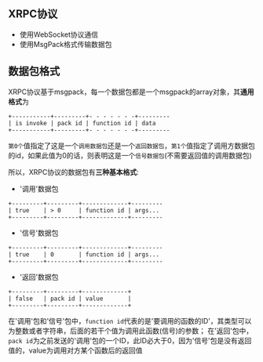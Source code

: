 
## XRPC协议

* 使用WebSocket协议通信
* 使用MsgPack格式传输数据包

## 数据包格式

XRPC协议基于msgpack，每一个数据包都是一个msgpack的array对象，其**通用格式**为

```
+-----------+---------+- - - - - - -+---------
| is invoke | pack id | function id | data
+-----------+---------+- - - - - - -+---------
```

`第0个`值指定了这是一个`调用数据包`还是一个`返回数据包`，`第1个`值指定了调用方数据包的id，如果此值为0的话，则表明这是一个`信号数据包`(不需要返回值的调用数据包)

所以，XRPC协议的数据包有**三种基本格式**:

* '调用'数据包
```
+---------+---------+-------------+---------
| true    | > 0     | function id | args...
+---------+---------+-------------+---------
```
* '信号'数据包
```
+---------+---------+-------------+---------
| true    | 0       | function id | args...
+---------+---------+-------------+---------
```
* '返回'数据包
```
+---------+---------+-------------+
| false   | pack id | value       |
+---------+---------+-------------+
```

在'调用'包和'信号'包中，`function id`代表的是'要调用的函数的ID'，其类型可以为整数或者字符串，后面的若干个值为调用此函数(信号)的参数；
在'返回'包中，`pack id`为之前发送的'调用'包的一个ID，此ID必大于0，因为'信号'包是没有返回值的，value为调用对方某个函数后的返回值
